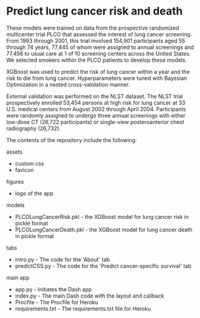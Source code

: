 # Predict lung cancer risk and death
These models were trained on data from the prospective randomized multicenter trial PLCO that assessed the interest of lung cancer screening. From 1993 through 2001, this trial involved 154,901 participants aged 55 through 74 years, 77,445 of whom were assigned to annual screenings and 77,456 to usual care at 1 of 10 screening centers across the United States. We selected smokers within the PLCO patients to develop these models.

XGBoost was used to predict the risk of lung cancer within a year and the risk to die from lung cancer. Hyperparameters were tuned with Bayesian Optimization in a nested cross-validation manner. 

External validation was performed on the NLST dataset. The NLST trial prospectively enrolled 53,454 persons at high risk for lung cancer at 33 U.S. medical centers from August 2002 through April 2004. Participants were randomly assigned to undergo three annual screenings with either low-dose CT (26,722 participants) or single-view posteroanterior chest radiography (26,732).

The contents of the repository include the following:

assets
- custom css
- favicon

figures
- logo of the app

models
- PLCOLungCancerRisk.pkl - the XGBoost model for lung cancer risk in pickle format
- PLCOLungCancerDeath.pkl - the XGBoost model for lung cancer death in pickle format

tabs
- intro.py - The code for the 'About' tab
- predictCSS.py - The code for the 'Predict cancer-specific survival' tab

main app
- app.py - Initiates the Dash app
- index.py - The main Dash code with the layout and callback
- Procfile - The Procfile for Heroku
- requirements.txt - The requirements.txt file for Heroku
